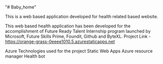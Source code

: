 "# Baby_home" 

This is a web based application developed for health related based website.

This web based health application has been developed for the accomplishment of Future Ready Talent Internship program launched by Microsoft, Future Skills Prime, Foundit, Github and ByteXL.
Project Link - 
https://orange-grass-0eeee1010.5.azurestaticapps.net


Azure Technologies used for the project
Static Web Apps
Azure resource manager
Health bot
